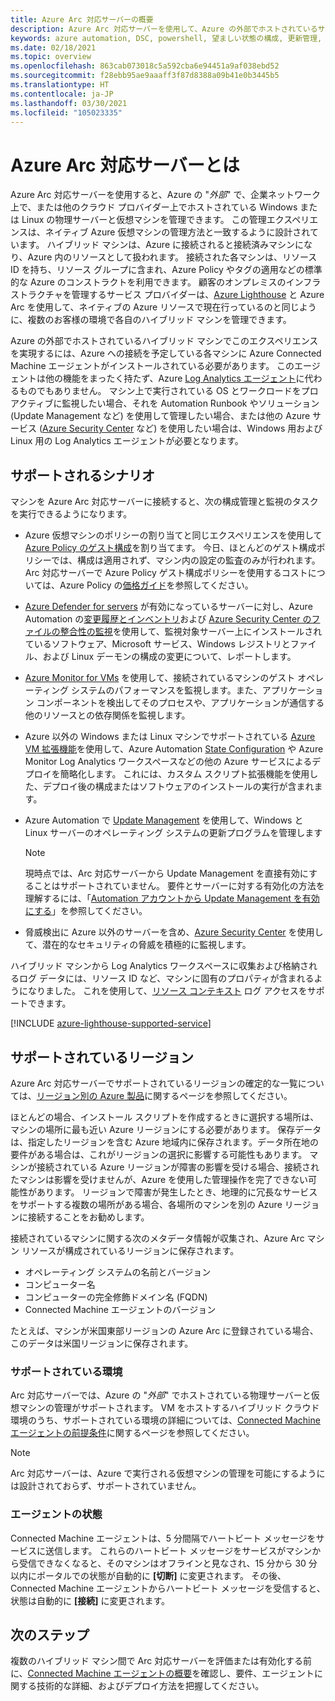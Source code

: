 ```yaml
---
title: Azure Arc 対応サーバーの概要
description: Azure Arc 対応サーバーを使用して、Azure の外部でホストされているサーバーを Azure リソースと同じように管理する方法について説明します。
keywords: azure automation, DSC, powershell, 望ましい状態の構成, 更新管理, 変更追跡, インベントリ, Runbook, Python, グラフィカル, ハイブリッド
ms.date: 02/18/2021
ms.topic: overview
ms.openlocfilehash: 863cab073018c5a592cba6e94451a9af038ebd52
ms.sourcegitcommit: f28ebb95ae9aaaff3f87d8388a09b41e0b3445b5
ms.translationtype: HT
ms.contentlocale: ja-JP
ms.lasthandoff: 03/30/2021
ms.locfileid: "105023335"
---
```

# <a name="what-is-azure-arc-enabled-servers"></a>Azure Arc 対応サーバーとは

Azure Arc 対応サーバーを使用すると、Azure の "*外部*" で、企業ネットワーク上で、または他のクラウド プロバイダー上でホストされている Windows または Linux の物理サーバーと仮想マシンを管理できます。 この管理エクスペリエンスは、ネイティブ Azure 仮想マシンの管理方法と一致するように設計されています。 ハイブリッド マシンは、Azure に接続されると接続済みマシンになり、Azure 内のリソースとして扱われます。 接続された各マシンは、リソース ID を持ち、リソース グループに含まれ、Azure Policy やタグの適用などの標準的な Azure のコンストラクトを利用できます。 顧客のオンプレミスのインフラストラクチャを管理するサービス プロバイダーは、[Azure Lighthouse](../../lighthouse/how-to/manage-hybrid-infrastructure-arc.md) と Azure Arc を使用して、ネイティブの Azure リソースで現在行っているのと同じように、複数のお客様の環境で各自のハイブリッド マシンを管理できます。

Azure の外部でホストされているハイブリッド マシンでこのエクスペリエンスを実現するには、Azure への接続を予定している各マシンに Azure Connected Machine エージェントがインストールされている必要があります。 このエージェントは他の機能をまったく持たず、Azure [Log Analytics エージェント](../../azure-monitor/agents/log-analytics-agent.md)に代わるものでもありません。 マシン上で実行されている OS とワークロードをプロアクティブに監視したい場合、それを Automation Runbook やソリューション (Update Management など) を使用して管理したい場合、または他の Azure サービス ([Azure Security Center](../../security-center/security-center-introduction.md) など) を使用したい場合は、Windows 用および Linux 用の Log Analytics エージェントが必要となります。

## <a name="supported-scenarios"></a>サポートされるシナリオ

マシンを Azure Arc 対応サーバーに接続すると、次の構成管理と監視のタスクを実行できるようになります。

- Azure 仮想マシンのポリシーの割り当てと同じエクスペリエンスを使用して [Azure Policy のゲスト構成](../../governance/policy/concepts/guest-configuration.md)を割り当てます。 今日、ほとんどのゲスト構成ポリシーでは、構成は適用されず、マシン内の設定の監査のみが行われます。 Arc 対応サーバーで Azure Policy ゲスト構成ポリシーを使用するコストについては、Azure Policy の[価格ガイド](https://azure.microsoft.com/pricing/details/azure-policy/)を参照してください。

- [Azure Defender for servers](../../security-center/defender-for-servers-introduction.md) が有効になっているサーバーに対し、Azure Automation の[変更履歴とインベントリ](../../automation/change-tracking/overview.md)および [Azure Security Center のファイルの整合性の監視](../../security-center/security-center-file-integrity-monitoring.md)を使用して、監視対象サーバー上にインストールされているソフトウェア、Microsoft サービス、Windows レジストリとファイル、および Linux デーモンの構成の変更について、レポートします。

- [Azure Monitor for VMs](../../azure-monitor/vm/vminsights-overview.md) を使用して、接続されているマシンのゲスト オペレーティング システムのパフォーマンスを監視します。また、アプリケーション コンポーネントを検出してそのプロセスや、アプリケーションが通信する他のリソースとの依存関係を監視します。

- Azure 以外の Windows または Linux マシンでサポートされている [Azure VM 拡張機能](manage-vm-extensions.md)を使用して、Azure Automation [State Configuration](../../automation/automation-dsc-overview.md) や Azure Monitor Log Analytics ワークスペースなどの他の Azure サービスによるデプロイを簡略化します。 これには、カスタム スクリプト拡張機能を使用した、デプロイ後の構成またはソフトウェアのインストールの実行が含まれます。

- Azure Automation で [Update Management](../../automation/update-management/overview.md) を使用して、Windows と Linux サーバーのオペレーティング システムの更新プログラムを管理します

    > [!NOTE]
    > 現時点では、Arc 対応サーバーから Update Management を直接有効にすることはサポートされていません。 要件とサーバーに対する有効化の方法を理解するには、「[Automation アカウントから Update Management を有効にする](../../automation/update-management/enable-from-automation-account.md)」を参照してください。

- 脅威検出に Azure 以外のサーバーを含め、[Azure Security Center](../../security-center/security-center-introduction.md) を使用して、潜在的なセキュリティの脅威を積極的に監視します。

ハイブリッド マシンから Log Analytics ワークスペースに収集および格納されるログ データには、リソース ID など、マシンに固有のプロパティが含まれるようになりました。 これを使用して、[リソース コンテキスト](../../azure-monitor/logs/design-logs-deployment.md#access-mode) ログ アクセスをサポートできます。

[!INCLUDE [azure-lighthouse-supported-service](../../../includes/azure-lighthouse-supported-service.md)]

## <a name="supported-regions"></a>サポートされているリージョン

Azure Arc 対応サーバーでサポートされているリージョンの確定的な一覧については、[リージョン別の Azure 製品](https://azure.microsoft.com/global-infrastructure/services/?products=azure-arc)に関するページを参照してください。

ほとんどの場合、インストール スクリプトを作成するときに選択する場所は、マシンの場所に最も近い Azure リージョンにする必要があります。 保存データは、指定したリージョンを含む Azure 地域内に保存されます。データ所在地の要件がある場合は、これがリージョンの選択に影響する可能性もあります。 マシンが接続されている Azure リージョンが障害の影響を受ける場合、接続されたマシンは影響を受けませんが、Azure を使用した管理操作を完了できない可能性があります。 リージョンで障害が発生したとき、地理的に冗長なサービスをサポートする複数の場所がある場合、各場所のマシンを別の Azure リージョンに接続することをお勧めします。

接続されているマシンに関する次のメタデータ情報が収集され、Azure Arc マシン リソースが構成されているリージョンに保存されます。

- オペレーティング システムの名前とバージョン
- コンピューター名
- コンピューターの完全修飾ドメイン名 (FQDN)
- Connected Machine エージェントのバージョン

たとえば、マシンが米国東部リージョンの Azure Arc に登録されている場合、このデータは米国リージョンに保存されます。

### <a name="supported-environments"></a>サポートされている環境

Arc 対応サーバーでは、Azure の "*外部*" でホストされている物理サーバーと仮想マシンの管理がサポートされます。 VM をホストするハイブリッド クラウド環境のうち、サポートされている環境の詳細については、[Connected Machine エージェントの前提条件](agent-overview.md#supported-environments)に関するページを参照してください。

> [!NOTE]
> Arc 対応サーバーは、Azure で実行される仮想マシンの管理を可能にするようには設計されておらず、サポートされていません。

### <a name="agent-status"></a>エージェントの状態

Connected Machine エージェントは、5 分間隔でハートビート メッセージをサービスに送信します。 これらのハートビート メッセージをサービスがマシンから受信できなくなると、そのマシンはオフラインと見なされ、15 分から 30 分以内にポータルでの状態が自動的に **[切断]** に変更されます。 その後、Connected Machine エージェントからハートビート メッセージを受信すると、状態は自動的に **[接続]** に変更されます。

## <a name="next-steps"></a>次のステップ

複数のハイブリッド マシン間で Arc 対応サーバーを評価または有効化する前に、[Connected Machine エージェントの概要](agent-overview.md)を確認し、要件、エージェントに関する技術的な詳細、およびデプロイ方法を把握してください。